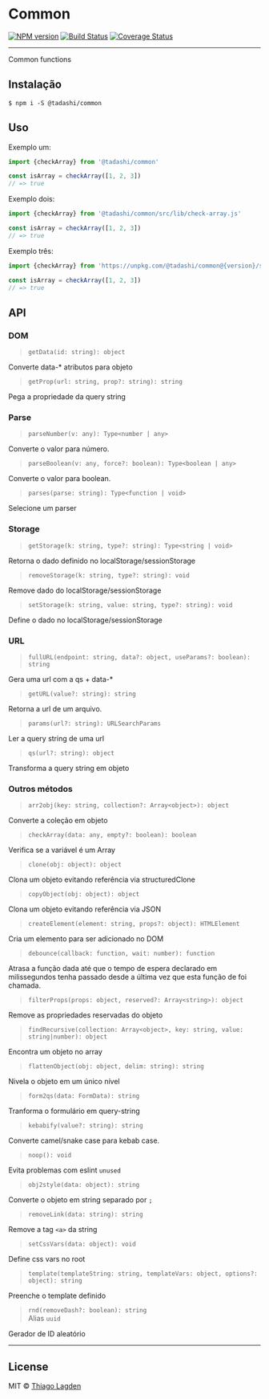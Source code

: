 # Common

[![NPM version][npm-img]][npm]
[![Build Status][ci-img]][ci]
[![Coverage Status][coveralls-img]][coveralls]


[npm-img]:         https://img.shields.io/npm/v/@tadashi/common.svg
[npm]:             https://www.npmjs.com/package/@tadashi/common
[ci-img]:          https://github.com/lagden/common/actions/workflows/nodejs.yml/badge.svg
[ci]:              https://github.com/lagden/common/actions/workflows/nodejs.yml
[coveralls-img]:   https://coveralls.io/repos/github/lagden/common/badge.svg?branch=main
[coveralls]:       https://coveralls.io/github/lagden/common?branch=main


---


Common functions

## Instalação

```
$ npm i -S @tadashi/common
```


## Uso

Exemplo um:

```js
import {checkArray} from '@tadashi/common'

const isArray = checkArray([1, 2, 3])
// => true
```

Exemplo dois:

```js
import {checkArray} from '@tadashi/common/src/lib/check-array.js'

const isArray = checkArray([1, 2, 3])
// => true
```

Exemplo três:

```js
import {checkArray} from 'https://unpkg.com/@tadashi/common@{version}/src/lib/check-array.js'

const isArray = checkArray([1, 2, 3])
// => true
```


## API

### DOM

> `getData(id: string): object`

Converte data-* atributos para objeto


> `getProp(url: string, prop?: string): string`

Pega a propriedade da query string


### Parse

> `parseNumber(v: any): Type<number | any>`

Converte o valor para número.


> `parseBoolean(v: any, force?: boolean): Type<boolean | any>`

Converte o valor para boolean.


> `parses(parse: string): Type<function | void>`

Selecione um parser


### Storage

> `getStorage(k: string, type?: string): Type<string | void>`

Retorna o dado definido no localStorage/sessionStorage


> `removeStorage(k: string, type?: string): void`

Remove dado do localStorage/sessionStorage


> `setStorage(k: string, value: string, type?: string): void`

Define o dado no localStorage/sessionStorage


### URL

> `fullURL(endpoint: string, data?: object, useParams?: boolean): string`

Gera uma url com a qs + data-*


> `getURL(value?: string): string`

Retorna a url de um arquivo.


> `params(url?: string): URLSearchParams`

Ler a query string de uma url


> `qs(url?: string): object`

Transforma a query string em objeto


### Outros métodos

> `arr2obj(key: string, collection?: Array<object>): object`

Converte a coleção em objeto


> `checkArray(data: any, empty?: boolean): boolean`

Verifica se a variável é um Array


> `clone(obj: object): object`

Clona um objeto evitando referência via structuredClone


> `copyObject(obj: object): object`

Clona um objeto evitando referência via JSON


> `createElement(element: string, props?: object): HTMLElement`

Cria um elemento para ser adicionado no DOM


> `debounce(callback: function, wait: number): function`

Atrasa a função dada até que o tempo de espera declarado em milissegundos tenha passado desde a última vez que esta função de foi chamada.


> `filterProps(props: object, reserved?: Array<string>): object`

Remove as propriedades reservadas do objeto


> `findRecursive(collection: Array<object>, key: string, value: string|number): object`

Encontra um objeto no array


> `flattenObject(obj: object, delim: string): string`

Nivela o objeto em um único nível


> `form2qs(data: FormData): string`

Tranforma o formulário em query-string


> `kebabify(value?: string): string`

Converte camel/snake case para kebab case.


> `noop(): void`

Evita problemas com eslint `unused`


> `obj2style(data: object): string`

Converte o objeto em string separado por `;`


> `removeLink(data: string): string`

Remove a tag `<a>` da string


> `setCssVars(data: object): void`

Define css vars no root


> `template(templateString: string, templateVars: object, options?: object): string`

Preenche o template definido


> `rnd(removeDash?: boolean): string`  
> Alias `uuid`

Gerador de ID aleatório


---


## License

MIT © [Thiago Lagden](http://github.com/lagden)

